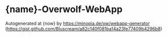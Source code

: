 # {name}-Overwolf-WebApp

Autogenerated at {now} by https://minopia.de/ow/webapp-generator (https://gist.github.com/Bluscream/a82c140f081ba14a23fe77409b4296b8)
